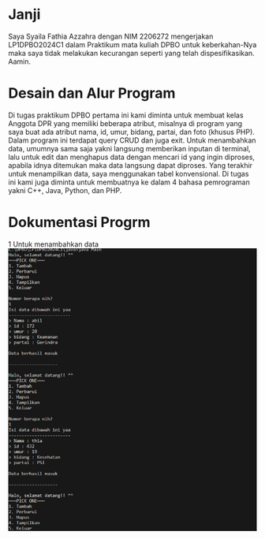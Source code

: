 # Janji
Saya Syaila Fathia Azzahra dengan NIM 2206272 mengerjakan LP1DPBO2024C1 dalam Praktikum mata kuliah DPBO untuk keberkahan-Nya maka saya tidak melakukan kecurangan seperti yang telah dispesifikasikan. Aamin.

# Desain dan Alur Program
Di tugas praktikum DPBO pertama ini kami diminta untuk membuat kelas Anggota DPR yang memiliki beberapa atribut, misalnya di program yang saya buat ada atribut nama, id, umur, bidang, partai, dan foto (khusus PHP). Dalam program ini terdapat query CRUD dan juga exit. Untuk menambahkan data, umumnya sama saja yakni langsung memberikan inputan di terminal, lalu untuk edit dan menghapus data dengan mencari id yang ingin diproses, apabila idnya ditemukan maka data langsung dapat diproses. Yang terakhir untuk menampilkan data, saya menggunakan tabel konvensional. Di tugas ini kami juga diminta untuk membuatnya ke dalam 4 bahasa pemrograman yakni C++, Java, Python, dan PHP.


# Dokumentasi Progrm
1 Untuk menambahkan data
![Screenshot 2024-02-14 220001.png](https://github.com/fathiaasyari/LP1DPBO2024C1/blob/09df9ad0bad1863299cbad7b51832fa912181d69/java/screenshoot/Screenshot%202024-02-14%20220001.png)

